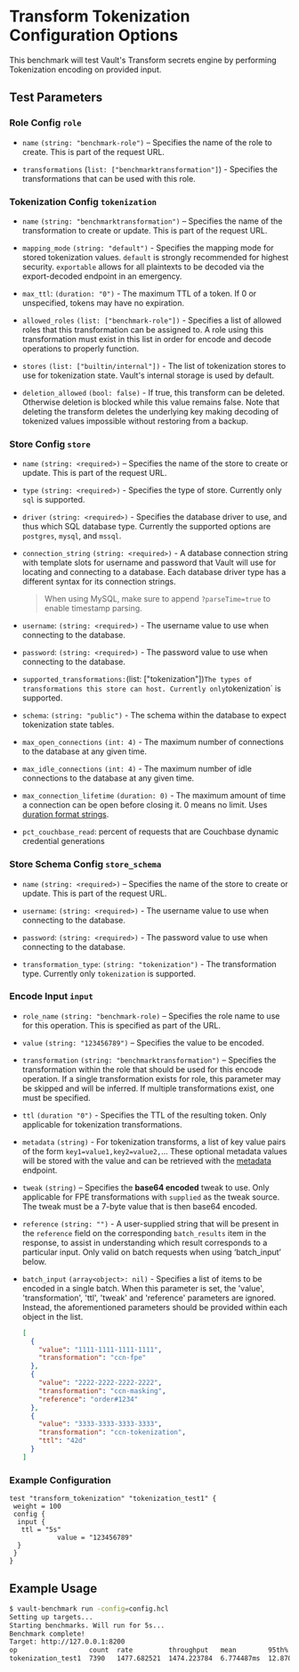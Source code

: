 # Transform Tokenization Configuration Options

This benchmark will test Vault's Transform secrets engine by performing Tokenization encoding on provided input.

## Test Parameters

### Role Config `role`

- `name` `(string: "benchmark-role")` –
  Specifies the name of the role to create. This is part of the request URL.

- `transformations` (`list: ["benchmarktransformation"]`) -
  Specifies the transformations that can be used with this role.

### Tokenization Config `tokenization`

- `name` `(string: "benchmarktransformation")` –
  Specifies the name of the transformation to create or update. This is part of
  the request URL.

- `mapping_mode` `(string: "default")` -
  Specifies the mapping mode for stored tokenization values. `default`
  is strongly recommended for highest security. `exportable` allows
  for all plaintexts to be decoded via the export-decoded endpoint
  in an emergency.

- `max_ttl`: `(duration: "0")` -
  The maximum TTL of a token. If 0 or unspecified, tokens may have no expiration.

- `allowed_roles` `(list: ["benchmark-role"])` -
  Specifies a list of allowed roles that this transformation can be assigned to.
  A role using this transformation must exist in this list in order for
  encode and decode operations to properly function.

- `stores` `(list: ["builtin/internal"])` -
  The list of tokenization stores to use for tokenization state. Vault's
  internal storage is used by default.

- `deletion_allowed` `(bool: false)` -
  If true, this transform can be deleted. Otherwise deletion is blocked while this
  value remains false. Note that deleting the transform deletes the underlying key
  making decoding of tokenized values impossible without restoring from a backup.

### Store Config `store`

- `name` `(string: <required>)` –
  Specifies the name of the store to create or update. This is part of
  the request URL.

- `type` `(string: <required>)` -
  Specifies the type of store. Currently only `sql` is supported.

- `driver` `(string: <required>)` -
  Specifies the database driver to use, and thus which SQL database type.
  Currently the supported options are `postgres`, `mysql`, and `mssql`.

- `connection_string` `(string: <required>)` -
  A database connection string with template slots for username and password that
  Vault will use for locating and connecting to a database. Each
  database driver type has a different syntax for its connection strings.

  > When using MySQL, make sure to append `?parseTime=true` to enable timestamp parsing.

- `username`: `(string: <required>)` -
  The username value to use when connecting to the database.

- `password`: `(string: <required>)` -
  The password value to use when connecting to the database.

- `supported_transformations:`(list: ["tokenization"])`The types of transformations this store can host. Currently only`tokenization`
  is supported.

- `schema`: `(string: "public")` -
  The schema within the database to expect tokenization state tables.

- `max_open_connections` `(int: 4)` -
  The maximum number of connections to the database at any given time.

- `max_idle_connections` `(int: 4)` -
  The maximum number of idle connections to the database at any given time.

- `max_connection_lifetime` `(duration: 0)` -
  The maximum amount of time a connection can be open before closing it.
  0 means no limit. Uses [duration format strings](/docs/concepts/duration-format).

- `pct_couchbase_read`: percent of requests that are Couchbase dynamic credential generations

### Store Schema Config `store_schema`

- `name` `(string: <required>)` –
  Specifies the name of the store to create or update. This is part of
  the request URL.

- `username`: `(string: <required>)` -
  The username value to use when connecting to the database.

- `password`: `(string: <required>)` -
  The password value to use when connecting to the database.

- `transformation_type`: `(string: "tokenization")` -
  The transformation type. Currently only `tokenization` is supported.

### Encode Input `input`

- `role_name` `(string: "benchmark-role)` –
  Specifies the role name to use for this operation. This is specified as part
  of the URL.

- `value` `(string: "123456789")` –
  Specifies the value to be encoded.

- `transformation` `(string: "benchmarktransformation")` –
  Specifies the transformation within the role that should be used for this
  encode operation. If a single transformation exists for role, this parameter
  may be skipped and will be inferred. If multiple transformations exist, one
  must be specified.

- `ttl` `(duration "0")` -
  Specifies the TTL of the resulting token. Only applicable for tokenization
  transformations.

- `metadata` `(string)` -
  For tokenization transforms, a list of key value pairs of the form
  `key1=value1,key2=value2,`... These optional metadata values will be
  stored with the value and can be retrieved with the
  [metadata](#retrieve-token-metadata) endpoint.

- `tweak` `(string)` –
  Specifies the **base64 encoded** tweak to use. Only applicable for FPE
  transformations with `supplied` as the tweak source. The tweak must be a
  7-byte value that is then base64 encoded.

- `reference` `(string: "")` -
  A user-supplied string that will be present in the `reference` field on the
  corresponding `batch_results` item in the response, to assist in understanding
  which result corresponds to a particular input. Only valid on batch requests
  when using ‘batch_input’ below.

- `batch_input` `(array<object>: nil)` -
  Specifies a list of items to be encoded in a single batch. When this
  parameter is set, the 'value', 'transformation', 'ttl', 'tweak' and
  'reference' parameters are ignored. Instead, the aforementioned parameters
  should be provided within each object in the list.

  ```json
  [
    {
      "value": "1111-1111-1111-1111",
      "transformation": "ccn-fpe"
    },
    {
      "value": "2222-2222-2222-2222",
      "transformation": "ccn-masking",
      "reference": "order#1234"
    },
    {
      "value": "3333-3333-3333-3333",
      "transformation": "ccn-tokenization",
      "ttl": "42d"
    }
  ]
  ```

### Example Configuration

```hcl
test "transform_tokenization" "tokenization_test1" {
 weight = 100
 config {
  input {
   ttl = "5s"
            value = "123456789"
  }
 }
}
```

## Example Usage

```bash
$ vault-benchmark run -config=config.hcl
Setting up targets...
Starting benchmarks. Will run for 5s...
Benchmark complete!
Target: http://127.0.0.1:8200
op                  count  rate         throughput   mean        95th%        99th%        successRatio
tokenization_test1  7390   1477.682521  1474.223784  6.774487ms  12.870357ms  15.383365ms  100.00%
```
